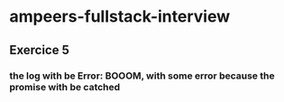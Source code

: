 # ampeers-fullstack-interview
## Exercice 5
### the log with be Error: BOOOM, with some error because the promise with be catched

